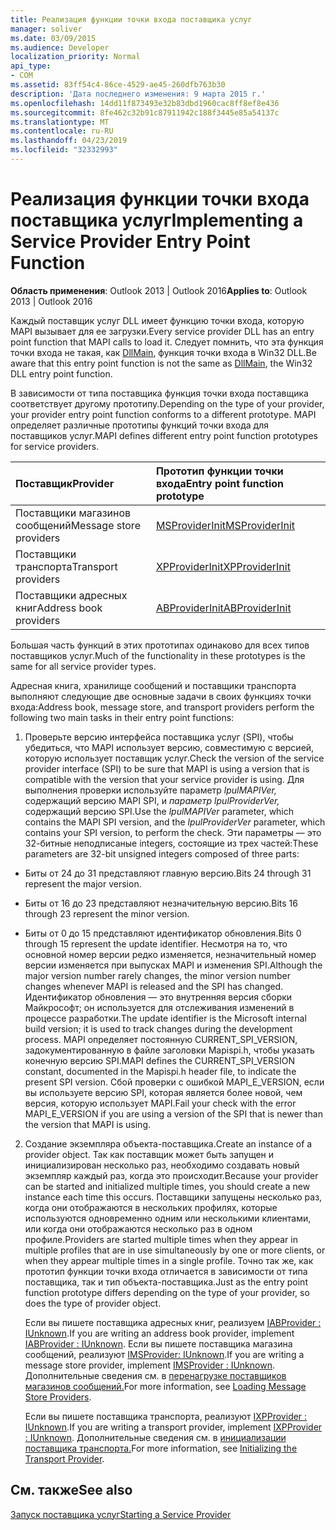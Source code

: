 ```yaml
---
title: Реализация функции точки входа поставщика услуг
manager: soliver
ms.date: 03/09/2015
ms.audience: Developer
localization_priority: Normal
api_type:
- COM
ms.assetid: 83ff54c4-86ce-4529-ae45-260dfb763b30
description: 'Дата последнего изменения: 9 марта 2015 г.'
ms.openlocfilehash: 14dd11f873493e32b83dbd1960cac8ff8ef8e436
ms.sourcegitcommit: 8fe462c32b91c87911942c188f3445e85a54137c
ms.translationtype: MT
ms.contentlocale: ru-RU
ms.lasthandoff: 04/23/2019
ms.locfileid: "32332993"
---
```

# <a name="implementing-a-service-provider-entry-point-function"></a><span data-ttu-id="d950d-103">Реализация функции точки входа поставщика услуг</span><span class="sxs-lookup"><span data-stu-id="d950d-103">Implementing a Service Provider Entry Point Function</span></span>

  
  
<span data-ttu-id="d950d-104">**Область применения**: Outlook 2013 | Outlook 2016</span><span class="sxs-lookup"><span data-stu-id="d950d-104">**Applies to**: Outlook 2013 | Outlook 2016</span></span> 
  
<span data-ttu-id="d950d-105">Каждый поставщик услуг DLL имеет функцию точки входа, которую MAPI вызывает для ее загрузки.</span><span class="sxs-lookup"><span data-stu-id="d950d-105">Every service provider DLL has an entry point function that MAPI calls to load it.</span></span> <span data-ttu-id="d950d-106">Следует помнить, что эта функция точки входа не такая, как [DllMain](https://msdn.microsoft.com/library/ms682583.aspx), функция точки входа в Win32 DLL.</span><span class="sxs-lookup"><span data-stu-id="d950d-106">Be aware that this entry point function is not the same as [DllMain](https://msdn.microsoft.com/library/ms682583.aspx), the Win32 DLL entry point function.</span></span>
  
<span data-ttu-id="d950d-107">В зависимости от типа поставщика функция точки входа поставщика соответствует другому прототипу.</span><span class="sxs-lookup"><span data-stu-id="d950d-107">Depending on the type of your provider, your provider entry point function conforms to a different prototype.</span></span> <span data-ttu-id="d950d-108">MAPI определяет различные прототипы функций точки входа для поставщиков услуг.</span><span class="sxs-lookup"><span data-stu-id="d950d-108">MAPI defines different entry point function prototypes for service providers.</span></span>
  
|<span data-ttu-id="d950d-109">**Поставщик**</span><span class="sxs-lookup"><span data-stu-id="d950d-109">**Provider**</span></span>|<span data-ttu-id="d950d-110">**Прототип функции точки входа**</span><span class="sxs-lookup"><span data-stu-id="d950d-110">**Entry point function prototype**</span></span>|
|:-----|:-----|
|<span data-ttu-id="d950d-111">Поставщики магазинов сообщений</span><span class="sxs-lookup"><span data-stu-id="d950d-111">Message store providers</span></span>  <br/> |[<span data-ttu-id="d950d-112">MSProviderInit</span><span class="sxs-lookup"><span data-stu-id="d950d-112">MSProviderInit</span></span>](msproviderinit.md) <br/> |
|<span data-ttu-id="d950d-113">Поставщики транспорта</span><span class="sxs-lookup"><span data-stu-id="d950d-113">Transport providers</span></span>  <br/> |[<span data-ttu-id="d950d-114">XPProviderInit</span><span class="sxs-lookup"><span data-stu-id="d950d-114">XPProviderInit</span></span>](xpproviderinit.md) <br/> |
|<span data-ttu-id="d950d-115">Поставщики адресных книг</span><span class="sxs-lookup"><span data-stu-id="d950d-115">Address book providers</span></span>  <br/> |[<span data-ttu-id="d950d-116">ABProviderInit</span><span class="sxs-lookup"><span data-stu-id="d950d-116">ABProviderInit</span></span>](abproviderinit.md) <br/> |
   
<span data-ttu-id="d950d-117">Большая часть функций в этих прототипах одинаково для всех типов поставщиков услуг.</span><span class="sxs-lookup"><span data-stu-id="d950d-117">Much of the functionality in these prototypes is the same for all service provider types.</span></span> 
  
<span data-ttu-id="d950d-118">Адресная книга, хранилище сообщений и поставщики транспорта выполняют следующие две основные задачи в своих функциях точки входа:</span><span class="sxs-lookup"><span data-stu-id="d950d-118">Address book, message store, and transport providers perform the following two main tasks in their entry point functions:</span></span>
  
1. <span data-ttu-id="d950d-119">Проверьте версию интерфейса поставщика услуг (SPI), чтобы убедиться, что MAPI использует версию, совместимую с версией, которую использует поставщик услуг.</span><span class="sxs-lookup"><span data-stu-id="d950d-119">Check the version of the service provider interface (SPI) to be sure that MAPI is using a version that is compatible with the version that your service provider is using.</span></span> <span data-ttu-id="d950d-120">Для выполнения проверки используйте параметр  _lpulMAPIVer,_ содержащий версию MAPI SPI, и  _параметр lpulProviderVer,_ содержащий версию SPI.</span><span class="sxs-lookup"><span data-stu-id="d950d-120">Use the  _lpulMAPIVer_ parameter, which contains the MAPI SPI version, and the  _lpulProviderVer_ parameter, which contains your SPI version, to perform the check.</span></span> <span data-ttu-id="d950d-121">Эти параметры — это 32-битные неподписаные integers, состоящие из трех частей:</span><span class="sxs-lookup"><span data-stu-id="d950d-121">These parameters are 32-bit unsigned integers composed of three parts:</span></span> 
    
  - <span data-ttu-id="d950d-122">Биты от 24 до 31 представляют главную версию.</span><span class="sxs-lookup"><span data-stu-id="d950d-122">Bits 24 through 31 represent the major version.</span></span>
    
  - <span data-ttu-id="d950d-123">Биты от 16 до 23 представляют незначительную версию.</span><span class="sxs-lookup"><span data-stu-id="d950d-123">Bits 16 through 23 represent the minor version.</span></span>
    
  - <span data-ttu-id="d950d-124">Биты от 0 до 15 представляют идентификатор обновления.</span><span class="sxs-lookup"><span data-stu-id="d950d-124">Bits 0 through 15 represent the update identifier.</span></span> <span data-ttu-id="d950d-125">Несмотря на то, что основной номер версии редко изменяется, незначительный номер версии изменяется при выпусках MAPI и изменения SPI.</span><span class="sxs-lookup"><span data-stu-id="d950d-125">Although the major version number rarely changes, the minor version number changes whenever MAPI is released and the SPI has changed.</span></span> <span data-ttu-id="d950d-126">Идентификатор обновления — это внутренняя версия сборки Майкрософт; он используется для отслеживания изменений в процессе разработки.</span><span class="sxs-lookup"><span data-stu-id="d950d-126">The update identifier is the Microsoft internal build version; it is used to track changes during the development process.</span></span> <span data-ttu-id="d950d-127">MAPI определяет постоянную CURRENT_SPI_VERSION, задокументированную в файле заголовки Mapispi.h, чтобы указать конечную версию SPI.</span><span class="sxs-lookup"><span data-stu-id="d950d-127">MAPI defines the CURRENT_SPI_VERSION constant, documented in the Mapispi.h header file, to indicate the present SPI version.</span></span> <span data-ttu-id="d950d-128">Сбой проверки с ошибкой MAPI_E_VERSION, если вы используете версию SPI, которая является более новой, чем версия, которую использует MAPI.</span><span class="sxs-lookup"><span data-stu-id="d950d-128">Fail your check with the error MAPI_E_VERSION if you are using a version of the SPI that is newer than the version that MAPI is using.</span></span>
    
2. <span data-ttu-id="d950d-129">Создание экземпляра объекта-поставщика.</span><span class="sxs-lookup"><span data-stu-id="d950d-129">Create an instance of a provider object.</span></span> <span data-ttu-id="d950d-130">Так как поставщик может быть запущен и инициализирован несколько раз, необходимо создавать новый экземпляр каждый раз, когда это происходит.</span><span class="sxs-lookup"><span data-stu-id="d950d-130">Because your provider can be started and initialized multiple times, you should create a new instance each time this occurs.</span></span> <span data-ttu-id="d950d-131">Поставщики запущены несколько раз, когда они отображаются в нескольких профилях, которые используются одновременно одним или несколькими клиентами, или когда они отображаются несколько раз в одном профиле.</span><span class="sxs-lookup"><span data-stu-id="d950d-131">Providers are started multiple times when they appear in multiple profiles that are in use simultaneously by one or more clients, or when they appear multiple times in a single profile.</span></span> <span data-ttu-id="d950d-132">Точно так же, как прототип функции точки входа отличается в зависимости от типа поставщика, так и тип объекта-поставщика.</span><span class="sxs-lookup"><span data-stu-id="d950d-132">Just as the entry point function prototype differs depending on the type of your provider, so does the type of provider object.</span></span> 
    
    <span data-ttu-id="d950d-133">Если вы пишете поставщика адресных книг, реализуем [IABProvider : IUnknown](iabprovideriunknown.md).</span><span class="sxs-lookup"><span data-stu-id="d950d-133">If you are writing an address book provider, implement [IABProvider : IUnknown](iabprovideriunknown.md).</span></span> <span data-ttu-id="d950d-134">Если вы пишете поставщика магазина сообщений, реализуют [IMSProvider: IUnknown](imsprovideriunknown.md).</span><span class="sxs-lookup"><span data-stu-id="d950d-134">If you are writing a message store provider, implement [IMSProvider : IUnknown](imsprovideriunknown.md).</span></span> <span data-ttu-id="d950d-135">Дополнительные сведения см. в [перенагрузке поставщиков магазинов сообщений.](loading-message-store-providers.md)</span><span class="sxs-lookup"><span data-stu-id="d950d-135">For more information, see [Loading Message Store Providers](loading-message-store-providers.md).</span></span>
    
    <span data-ttu-id="d950d-136">Если вы пишете поставщика транспорта, реализуют [IXPProvider : IUnknown](ixpprovideriunknown.md).</span><span class="sxs-lookup"><span data-stu-id="d950d-136">If you are writing a transport provider, implement [IXPProvider : IUnknown](ixpprovideriunknown.md).</span></span> <span data-ttu-id="d950d-137">Дополнительные сведения см. в [инициализации поставщика транспорта.](initializing-the-transport-provider.md)</span><span class="sxs-lookup"><span data-stu-id="d950d-137">For more information, see [Initializing the Transport Provider](initializing-the-transport-provider.md).</span></span>
    
## <a name="see-also"></a><span data-ttu-id="d950d-138">См. также</span><span class="sxs-lookup"><span data-stu-id="d950d-138">See also</span></span>



[<span data-ttu-id="d950d-139">Запуск поставщика услуг</span><span class="sxs-lookup"><span data-stu-id="d950d-139">Starting a Service Provider</span></span>](starting-a-service-provider.md)

